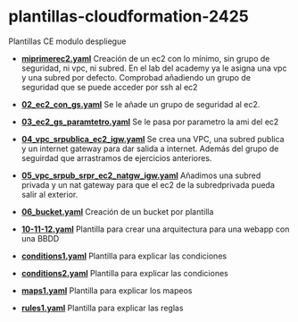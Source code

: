 # plantillas-cloudformation-2425
Plantillas CE modulo despliegue

- <b><u>miprimerec2.yaml</u></b>
Creación de un ec2 con lo mínimo, sin grupo de seguridad, ni vpc, ni subred. En el lab del academy ya le asigna una vpc y una subred por defecto. Comprobad añadiendo un grupo de seguridad que se puede acceder por ssh al ec2

- <b><u>02_ec2_con_gs.yaml</u></b>
Se le añade un grupo de seguridad al ec2.

- <b><u>03_ec2_gs_paramtetro.yaml</u></b>
Se le pasa por parametro la ami del ec2

- <b><u>04_vpc_srpublica_ec2_igw.yaml</u></b>
Se crea una VPC, una subred publica y un internet gateway para dar salida a internet. Además del grupo de seguirdad que arrastramos de ejercicios anteriores.

- <b><u>05_vpc_srpub_srpr_ec2_natgw_igw.yaml</u></b>
Añadimos una subred privada y un nat gateway para que el ec2 de la subredprivada pueda salir al exterior.

- <b><u>06_bucket.yaml</u></b>
Creación de un bucket por plantilla

- <b><u>10-11-12.yaml</u></b>
Plantilla para crear una arquitectura para una webapp con una BBDD

- <b><u>conditions1.yaml</u></b>
Plantilla para explicar las condiciones 

- <b><u>conditions2.yaml</u></b>
Plantilla para explicar las condiciones

- <b><u>maps1.yaml</u></b>
Plantilla para explicar los mapeos

- <b><u>rules1.yaml</u></b>
Plantilla para explicar las reglas
